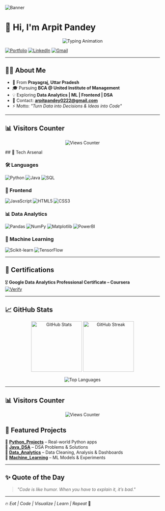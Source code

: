 <!-- Banner -->
![Banner](https://i.ibb.co/PrPLtks/coding-banner-dark.gif)

# 👋 Hi, I'm **Arpit Pandey**

<p align="center">
  <img src="https://readme-typing-svg.herokuapp.com?font=Fira+Code&size=25&pause=1000&color=00C2FF&center=true&vCenter=true&width=600&lines=Frontend+Developer;Data+Analyst;Machine+Learning+Explorer;DSA+Enthusiast;Problem+Solver+%7C+Lifelong+Learner" alt="Typing Animation" />
</p>

[![Portfolio](https://img.shields.io/badge/🌐-Portfolio-4CAF50?style=for-the-badge&logo=google-chrome&logoColor=white)](https://arpit0111.github.io/My_Portfolio/)
[![LinkedIn](https://img.shields.io/badge/💼-LinkedIn-0A66C2?style=for-the-badge&logo=linkedin&logoColor=white)](https://www.linkedin.com/in/arpit-pandey-901a2a271)
[![Gmail](https://img.shields.io/badge/-Email-D14836?style=for-the-badge&logo=gmail&logoColor=white)](mailto:arpitpandey0222@gmail.com)

---

## 👨‍💻 About Me  
- 📍 From **Prayagraj, Uttar Pradesh**  
- 🎓 Pursuing **BCA @ United Institute of Management**  
- 💡 Exploring **Data Analytics | ML | Frontend | DSA**  
- 📧 Contact: **arpitpandey0222@gmail.com**  
- ⚡ Motto: *"Turn Data into Decisions & Ideas into Code"*  

---
## 📊 Visitors Counter  
<p align="center">
  <img src="https://komarev.com/ghpvc/?username=arpit0111&label=Profile%20Views&color=ff69b4&style=flat" alt="Views Counter" />
</p>
## 🚀 Tech Arsenal  

### 🛠 Languages  
![Python](https://img.shields.io/badge/-Python-3776AB?style=for-the-badge&logo=python&logoColor=white)
![Java](https://img.shields.io/badge/-Java-007396?style=for-the-badge&logo=java&logoColor=white)
![SQL](https://img.shields.io/badge/-SQL-4479A1?style=for-the-badge&logo=postgresql&logoColor=white)

### 🎨 Frontend  
![JavaScript](https://img.shields.io/badge/-JavaScript-F7DF1E?style=for-the-badge&logo=javascript&logoColor=black)
![HTML5](https://img.shields.io/badge/-HTML5-E34F26?style=for-the-badge&logo=html5&logoColor=white)
![CSS3](https://img.shields.io/badge/-CSS3-1572B6?style=for-the-badge&logo=css3&logoColor=white)

### 📊 Data Analytics  
![Pandas](https://img.shields.io/badge/-Pandas-150458?style=for-the-badge&logo=pandas&logoColor=white)
![NumPy](https://img.shields.io/badge/-NumPy-013243?style=for-the-badge&logo=numpy&logoColor=white)
![Matplotlib](https://img.shields.io/badge/-Matplotlib-11557c?style=for-the-badge&logo=plotly&logoColor=white)
![PowerBI](https://img.shields.io/badge/-PowerBI-F2C811?style=for-the-badge&logo=powerbi&logoColor=black)

### 🤖 Machine Learning  
![Scikit-learn](https://img.shields.io/badge/-Scikit--Learn-F7931E?style=for-the-badge&logo=scikit-learn&logoColor=white)
![TensorFlow](https://img.shields.io/badge/-TensorFlow-FF6F00?style=for-the-badge&logo=tensorflow&logoColor=white)

---

## 📜 Certifications  
🎖 **Google Data Analytics Professional Certificate – Coursera**  
[![Verify](https://img.shields.io/badge/-View_Certificate-0056D2?style=for-the-badge&logo=coursera&logoColor=white)](https://coursera.org/verify/professional-cert/V4Q4OGCIOKHP)

---

## 📈 GitHub Stats  

<p align="center">
  <img src="https://github-readme-stats.vercel.app/api?username=arpit0111&show_icons=true&theme=radical" alt="GitHub Stats" height="165"/>
  <img src="https://github-readme-streak-stats.herokuapp.com/?user=arpit0111&theme=radical" alt="GitHub Streak" height="165"/>
</p>

<p align="center">
  <img src="https://github-readme-stats.vercel.app/api/top-langs/?username=arpit0111&layout=compact&theme=radical" alt="Top Languages"/>
</p>

---
## 📊 Visitors Counter  
<p align="center">
  <img src="https://komarev.com/ghpvc/?username=arpit0111&label=Profile%20Views&color=ff69b4&style=flat" alt="Views Counter" />
</p>

## 📌 Featured Projects  
🔹 [**Python_Projects**](#) – Real-world Python apps  
🔹 [**Java_DSA**](#) – DSA Problems & Solutions  
🔹 [**Data_Analytics**](#) – Data Cleaning, Analysis & Dashboards  
🔹 [**Machine_Learning**](#) – ML Models & Experiments  

---

## ✨ Quote of the Day  
> *"Code is like humor. When you have to explain it, it’s bad."*  

---

🔥 *Eat | Code | Visualize | Learn | Repeat* 🚀
